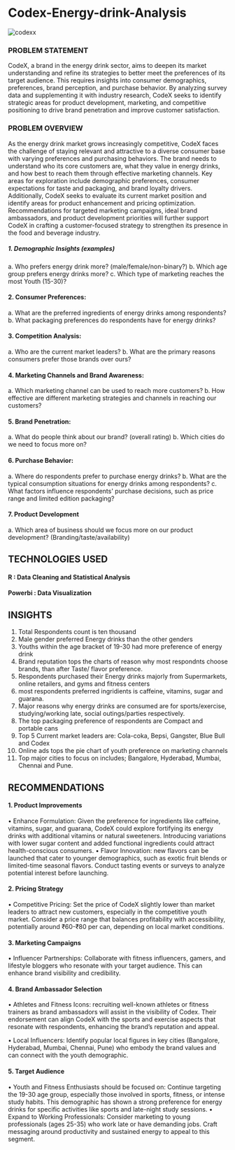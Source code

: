 # Codex-Energy-drink-Analysis
![codexx](https://github.com/user-attachments/assets/662df8f6-7472-4956-aef8-6620ef1aaea9)


### PROBLEM STATEMENT

CodeX, a brand in the energy drink sector, aims to deepen its market understanding and refine its strategies to better meet the preferences of its target audience. This requires insights into consumer demographics, preferences, brand perception, and purchase behavior. By analyzing survey data and supplementing it with industry research, CodeX seeks to identify strategic areas for product development, marketing, and competitive positioning to drive brand penetration and improve customer satisfaction.


### PROBLEM OVERVIEW 

As the energy drink market grows increasingly competitive, CodeX faces the challenge of staying relevant and attractive to a diverse consumer base with varying preferences and purchasing behaviors. The brand needs to understand who its core customers are, what they value in energy drinks, and how best to reach them through effective marketing channels. Key areas for exploration include demographic preferences, consumer expectations for taste and packaging, and brand loyalty drivers. Additionally, CodeX seeks to evaluate its current market position and identify areas for product enhancement and pricing optimization. Recommendations for targeted marketing campaigns, ideal brand ambassadors, and product development priorities will further support CodeX in crafting a customer-focused strategy to strengthen its presence in the food and beverage industry.



  




  
 ##### 1. Demographic Insights (examples)
a. Who prefers energy drink more? (male/female/non-binary?)
b. Which age group prefers energy drinks more?
c. Which type of marketing reaches the most Youth (15-30)?


#### 2. Consumer Preferences:
a. What are the preferred ingredients of energy drinks among respondents?
b. What packaging preferences do respondents have for energy drinks?


#### 3. Competition Analysis:
a. Who are the current market leaders?
b. What are the primary reasons consumers prefer those brands over ours?



#### 4. Marketing Channels and Brand Awareness:
a. Which marketing channel can be used to reach more customers?
b. How effective are different marketing strategies and channels in reaching our
customers?


#### 5. Brand Penetration:
a. What do people think about our brand? (overall rating)
b. Which cities do we need to focus more on?


#### 6. Purchase Behavior:
a. Where do respondents prefer to purchase energy drinks?
b. What are the typical consumption situations for energy drinks among
respondents?
c. What factors influence respondents' purchase decisions, such as price range and
limited edition packaging?


#### 7. Product Development
a. Which area of business should we focus more on our product development?
(Branding/taste/availability)



  ## TECHNOLOGIES USED
 #### R : Data Cleaning and Statistical Analysis
 #### Powerbi : Data Visualization

 

## INSIGHTS
1. Total Respondents count is ten thousand 
2. Male gender preferred Energy drinks than the other genders
3. Youths within the age bracket of 19-30 had more preference of energy drink
4. Brand reputation tops the charts of reason why most respondnts choose brands, than after Taste/ flavor preference.
5. Respondents purchased their Energy drinks majorly from Supermarkets, online retailers, and gyms and fitness centers
6. most respondents preferred ingridients is caffeine, vitamins, sugar and guarana.
7. Major reasons why energy drinks are consumed are for sports/exercise, studying/working late, social outings/parties respectively.
8. The top packaging preference of respondents are Compact and portable cans
9. Top 5 Current market leaders are: Cola-coka, Bepsi, Gangster, Blue Bull and Codex
10. Online ads tops the pie chart of youth preference on marketing channels
11. Top major cities to focus on includes; Bangalore, Hyderabad, Mumbai, Chennai and Pune.


## RECOMMENDATIONS
#### 1. Product Improvements
• Enhance Formulation: Given the preference for ingredients like caffeine, vitamins, sugar, and guarana, CodeX could explore fortifying its energy drinks with additional vitamins or natural sweeteners. Introducing variations with lower sugar content and added functional ingredients could attract health-conscious consumers.
• Flavor Innovation:  new flavors can be launched that cater to younger demographics, such as exotic fruit blends or limited-time seasonal flavors. Conduct tasting events or surveys to analyze  potential interest before launching.
#### 2. Pricing Strategy
• Competitive Pricing: Set the price of CodeX slightly lower than market leaders to attract new customers, especially in the competitive youth market. Consider a price range that balances profitability with accessibility, potentially around ₹60-₹80 per can, depending on local market conditions.

#### 3. Marketing Campaigns
• Influencer Partnerships: Collaborate with fitness influencers, gamers, and lifestyle bloggers who resonate with your target audience. This can enhance brand visibility and credibility.
#### 4. Brand Ambassador Selection
• Athletes and Fitness Icons: recruiting well-known athletes or fitness trainers as brand ambassadors will assist in the visibility of Codex. Their endorsement can align CodeX with the sports and exercise aspects that resonate with respondents, enhancing the brand’s reputation and appeal.

• Local Influencers: Identify popular local figures in key cities (Bangalore, Hyderabad, Mumbai, Chennai, Pune) who embody the brand values and can connect with the youth demographic.
#### 5. Target Audience
• Youth and Fitness Enthusiasts should be focused on: Continue targeting the 19-30 age group, especially those involved in sports, fitness, or intense study habits. This demographic has shown a strong preference for energy drinks for specific activities like sports and late-night study sessions.
• Expand to Working Professionals: Consider marketing to young professionals (ages 25-35) who work late or have demanding jobs. Craft messaging around productivity and sustained energy to appeal to this segment.
 
